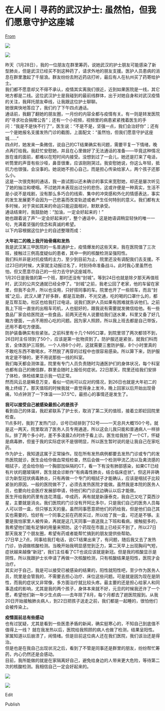 # 在人间丨寻药的武汉护士: 虽然怕，但我们愿意守护这座城

[From](https://mp.weixin.qq.com/s/Xl-uXGHEYUC-FBkLoaIJuw)  

![](https://res.cloudinary.com/dqvsulqdb/image/upload/v1580995437/tbekvjwh6hjc5hoxadbt.gif)

![](https://res.cloudinary.com/dqvsulqdb/image/upload/v1580995438/q1okqjglas2fx5qjuxcz.jpg)

昨天（1月28日），我的一位朋友在群里筹药，说她武汉的护士朋友可能感染了新型肺炎，但是武汉已经买不到这种药了，请求外地的朋友支援。医护人员患病的消息在群里激起了千层浪。群友纷纷去附近药店打听，最后有人在杭州买了药寄给护士。  
我们都不愿意却又不得不承认，疫情其实离我们很近，近到如果医院是一线，其它地方都是二线。这位武汉护士是我碰到的最前线群体，出于对她自身和对武汉疫情的关注，我拜托朋友牵线，让我跟这位护士聊聊。  
她很爽快地答应了，我们约了下午四点通话。  
通话前，我翻了翻她的朋友圈，一月份的内容全都与疫情有关。有一则是转发医院的“寻求社会捐赠公告”；还有一个小视频，视频里的病患紧紧拽着医生的手问：“我是不是快不行了”，医生说：“不是不是，坚强一点，我们会治好你”；还有一个是她报名支援发热门诊的截图，上面配文：“虽然怕，但我们愿意守护这座城……”  
四点时，她发来一条微信，说自己的CT结果确实有问题，需要平复一下情绪，晚点再打给我。我赶忙安慰她，并且在心里做好了无法通话的准备——毕竟这种情况放在谁的面前，都难以在短时间内接受。没想到过了一会儿，她还是打来了电话，听筒里的声音有些沙哑，鼻音很重，应该刚刚哭过。我安慰她说，你这么年轻，抵抗力也很强，会没事的。她说她不担心自己，而是担心传染给家人，两个孩子还那么小。  
这是一次很克制的通话，我一直试图以还未确诊的事实来宽慰她，却还是屡次听见了她的抽泣和哽咽。不过她并未表现出过分的悲伤，这或许便是一种真实，生活不是小说不是戏剧，没有那么多巧合的线索、集中的冲突感和外化的情感表达，事实的发生发展更不会因为一己悲喜而改变轨迹或者产生任何特别的意义。我们都有太多时候，对于突如其来的命运只能迎面相对，默默承受。  
通话结束时，我鼓励她：“加油，一定会好起来的！”  
她也跟着说了声“一定会好起来的”，整个通话中，这是她语调稍显轻快的唯一一句，充满着坚强的信念和真诚的希望。  
以下内容根据这位护士的自述整理而成：  

**大年初二的晚上我开始骨痛和发热**  
我是武汉某三甲医院的一名普通护士，疫情爆发的这些天来，我在医院值了三次班，接触过三例高度疑似的患者，其中一例的核酸检测呈强阳性。  
我们科并非是对抗疫情的主力，至少到目前为止，院里还没有调配我们去支援。不过23日的时候，大家就主动报过名了，时刻待命准备战斗。此时我心里虽然也怕，但又愿意尽自己的一份力去守护这座城市。  
1月20日是我值的第一个班，那时还没有“封城”。等到24日也就是除夕那天再值班时，武汉的公共交通就已经全停了。“封城”之前，我老公回了老家，他的车留在家里，但我不会开，所以也没用，只好搭同事的车。院里也开了一些班车，而且“封城”之后，武汉人建了好多群，都是互助群，不光交通，吃的喝的口罩什么的，都是互帮互助，社区也给我打过电话，说我们医护人员如果有困难就告诉他们。之前我上下班一直坐的出租车司机，人也挺好的，跟我说有需要就发微信给他。有一些食品厂家会给医院送一些食品，前两天还有人说要给我们送水果，科里又备了好几箱方便面，一点不用担心吃的问题。因为家人照顾，所以我上班去都是自己带饭，还用不着吃方便面。  
防护装备确实有些紧张。之前科里有十几个N95口罩，到院里领了两次都领不到，26日时主任领到了50个，应该是第一批物资到了。防护服还是紧张，就我们科而言，全体医护三班倒，一个人待8个小时，这就需要三套防护服，8个小时里真的不敢吃东西不敢喝水，不然脱了再穿的过程中也很容易感染。所以算下来，防护服肯定是不够的，更不用说那些一线的科室。  
我们每天都会测体温，院里有专门人员负责随时沟通医护们的身体状况，每个科室也都有自己的微信群，群里会随时上报任何症状。22日那天，院里还给我们安排了体检，体检结果显示我一切正常。  
然而风云总是瞬息万变，看似一切尚可以应对的情况，到26日也就是大年初二的晚上终结了。那天值班的时候我就一直觉得身上发冷，晚上回家以后开始出现骨痛，10点钟测了一下体温——37.5℃，最担心的事情还是发生了。  

**我可以接受自己被感染最担心的是孩子**  
看到自己的体温，我赶紧联系了护士长，取消了第二天的值班，接着立即赶回院里检查。  
11点多时，我到了发热门诊，诊号已经排到了52号——一天总共大概150个号。就是这一两天，院里取消了医务人员专用通道，所以这会儿我只能和普通病人一样排队。排了两个多小时，差不多凌晨2点时终于看上诊。医生给我拍了一个CT，怀疑是病毒肺，但鉴于我的实际症状不是很明显，所以医生暂时说的是让我自己在家吃药。  
作为护士，我知道这属于正常操作。现在所有发热病例都要去发热门诊或专门的发热医院就诊，医生会给你做血常规检查，然后会做一个检测甲流乙流以及禽流感的咽拭子，还会给你拍一个胸部加纵隔的CT，看一下有没有肺部感染，如果CT已经有片状的磨玻璃样，医生就会诊断作“有病毒性肺炎，结合临床症状”。但这并非确诊为新型冠状病毒肺炎，只有再做一个专门的咽拭子才能确认，应该是咽拭子比较紧张的原因，一般的医院做不了，必须去发热医院才能做。虽然我是本院的医务人员，也要向社会医疗发展部申请，待他们和门诊这边确认以后才能做。  
医生开给我的药里有连花清瘟，中成药，再有就是新康泰克，我自己又吃了莫西沙星，主要就是消炎。我们医院的门诊没有开阿比多尔，只是我们自己的医务人员每人可以领一盒，但只够五天的量。虽然同事愿意把他们的药给我，但是他们自己其实也需要的，恰好有一个同事之前在药房买过，所以给了我一盒，可还是不够。主要是我怕家里人被传染，再就是这几天同事一直送我上下班和看病，接触挺多的，我希望他们能有足够的用量来预防。这个药现在市面上已经买不到了，所以27日那天我发了个朋友圈，希望有药或者能帮忙搞到的朋友提供些帮助。  
27日早上7点，同事给我打电话，说CT结果出来了，有问题，随后我又去了发热门诊，协调做核酸检测。当晚开始我明显感觉到乏力，第二天早上出现胸闷气短，症状越来越像“新冠”，我们主任看了CT也说应该就是新冠。但是我的核酸显示是阴性，所以我跟护士长申请了再做一次核酸检测，只有核酸结果是阳性，医院才会治疗。  
其实对于自己，我是可以接受已被感染的结果的，阳性就阳性吧，至少作为医务人员，院里是会管我的，不需要去担心治疗、床位这些问题。可是就是因为现在是阴性，而我的症状又非常像，多方面治疗就比较头疼。最主要的还是担心给家人和同事造成的影响，尤其是我的两个孩子，身体本来就不好，元旦的时候我还许了一个愿，希望他们新一年少生点病——去年除了8月，每个月都去了趟医院报到。从我20日开始接触肺炎病人，到22日把孩子送走之前，我们都是一起睡的，很怕他们会被传染上。  

**疫情面前总有些感动**  
也有过犹疑，尤其是看到一些医患矛盾的新闻，确实挺寒心的，不知自己到底值不值得上一线？ 就在我发热以后，医院给我照顾的病人也做了检测，结果呈阳性。家属知道以后崩溃了，闹情绪。但是目前这位病人还在我们医院，我们该治还是得治。  
但是也是在我自己出现状况之后，看到了不管是同事还是群里的朋友，纷纷帮忙筹药，内心仍然还是会感动。  
目前，我所能做的就是在家隔离好自己，避免给身边的人带来更大危险，等待第二次的核酸检测。我相信自己一定会好起来的。

![](https://res.cloudinary.com/dqvsulqdb/image/upload/v1580995439/wesk4rs5cxct2mot9wvt.jpg)

![](https://res.cloudinary.com/dqvsulqdb/image/upload/v1580995440/jag0u9lhezsiicg2ki31.jpg)

Edit

Publish
